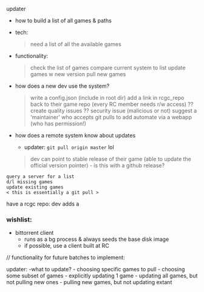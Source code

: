 updater
- how to build a list of all games & paths
- tech:
	> need a list of all the available games
	> 
- functionality:
	> check the list of games
	> compare current system to list
	> update games w new version
	> pull new games
- how does a new dev use the system?
	> write a config.json (include in root dir)
	> add a link in rcgc_repo back to their game repo
		(every RC member needs r/w access)
		?? create quality issues
		?? security issue (malicious or not)
	> suggest a 'maintainer' who accepts git pulls
		to add
	> automate via a webapp (who has permission!)
- how does a remote system know about updates
	- updater: `git pull origin master` lol


	> dev can point to stable release of their game
		(able to update the official version pointer)
		- is this with a github release?


>
	query a server for a list
	d/l missing games
	update existing games
	< this is essentially a git pull >

have a rcgc repo:
	dev adds a 





### wishlist:
- bittorrent client
	- runs as a bg process & always seeds the base disk image
	- if possible, use a client built at RC

// functionality for future batches to implement:

updater:
-what to update?
	- choosing specific games to pull
	- choosing some subset of games
	- explicitly updating 1 game
	- updating all games, but not pulling new ones
	- pulling new games, but not updating extant
